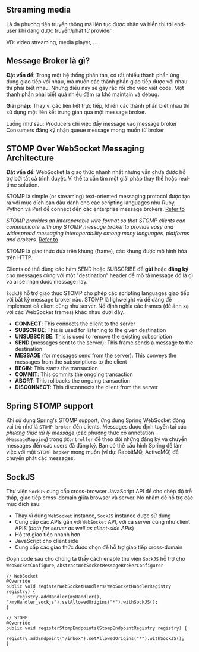 ## Streaming media

Là đa phương tiện truyền thông mà liên tục được nhận và hiển thị tới end-user khi đang được truyền/phát từ provider

VD: video streaming, media player, ...

## Message Broker là gì?

**Đặt vấn đề**: Trong một hệ thống phân tán, có rất nhiều thành phần ứng dụng giao tiếp với nhau, mà muốn các thành phần giao tiếp được với nhau thì phải biết nhau. Nhưng điều này sẽ gây rắc rối cho việc viết code. Một thành phần phải biết quá nhiều đâm ra khó maintain và debug.

**Giải pháp**:  Thay vì các liên kết trực tiếp, khiến các thành phần biết nhau thì sử dụng một liên kết trung gian qua một message broker.

Luồng như sau:
Producers chỉ việc đẩy message vào message broker
Consumers đăng ký nhận queue message mong muốn từ broker

## STOMP Over WebSocket Messaging Architecture

**Đặt vấn đề**: WebSocket là giao thức nhanh nhất nhưng vẫn chưa được hỗ trợ bởi tất cả trình duyệt. Vì thế ta cần tìm một giải pháp thay thế hoặc real-time solution.

STOMP là simple (or streaming) text-oriented messaging protocol được tạo ra với mục đích ban đầu dành cho các scripting languages như Ruby, Python và Perl để connect đến các enterprise message brokers. [Refer to](https://docs.spring.io/spring/docs/5.0.0.BUILD-SNAPSHOT/spring-framework-reference/html/websocket.html#websocket-stomp-overview)

*STOMP provides an interoperable wire format so that STOMP clients can communicate with any STOMP message broker to provide easy and widespread messaging interoperability among many languages, platforms and brokers.* [Refer to](https://stomp.github.io/)

STOMP là giao thức dựa trên khung (frame), các khung được mô hình hóa trên HTTP.

Clients có thể dùng các hàm SEND hoặc SUBSCRIBE để **gửi** hoặc **đăng ký** cho messages cùng với một "destination" header để mô tả message đó là gì và ai sẽ nhận được message này.

```SockJS``` hỗ trợ giao thức STOMP cho phép các scripting languages  giao tiếp với bất kỳ message broker nào. STOMP là lighweight và dễ dàng để implement cả client cũng như server. Nó định nghĩa các frames (để ánh xạ với các WebSocket frames) khác nhau dưới đây.

- **CONNECT**: This connects the client to the server
- **SUBSCRIBE**: This is used for listening to the given destination
- **UNSUBSCRIBE**: This is used to remove the existing subscription
- **SEND** (messages sent to the server): This frame sends a message to the destination
- **MESSAGE** (for messages send from the server): This conveys the messages from the subscriptions to the client
- **BEGIN**: This starts the transaction
- **COMMIT**: This commits the ongoing transaction
- **ABORT**: This rollbacks the ongoing transaction
- **DISCONNECT**: This disconnects the client from the server

## Spring STOMP support

Khi sử dụng Spring's STOMP support, ứng dụng Spring WebSocket đóng vai trò như là ```STOMP broker``` đến clients. Messages được định tuyến tại các *phương thức xử lý message* (các phương thức có annotation ```@MessageMapping```) trong ```@Controller``` để theo dõi những đăng ký và chuyển messages đến các users đã đăng ký. Bạn có thể cấu hình Spring để làm việc với một ```STOMP broker``` mong muốn (ví dụ: RabbitMQ, ActiveMQ) để chuyển phát các messages.

## SockJS

Thư viện ```SockJS``` cung cấp cross-browser JavaScript API để cho chép độ trễ thấp, giao tiếp cross-domain giữa browser và server. Nó nhằm để hỗ trợ các mục đích sau:

- Thay vì dùng ```WebSocket``` instance, ```SockJS``` instance được sử dụng
- Cung cấp các APIs gần với ```WebSocket``` API,  với cả server cũng như client APIS (*both for server as well as client-side APIs*)
- Hỗ trợ giao tiếp nhanh hơn
- JavaScript cho client side
- Cung cấp các giao thức được chọn để hỗ trợ giao tiếp cross-domain

Đoạn code sau cho chúng ta thấy cách enable thư viện ```SockJS``` hỗ trợ cho ```WebSocketConfigure```, ```AbstractWebSocketMessageBrokerConfigurer```

```
// WebSocket
@Override 
public void registerWebSocketHandlers(WebSocketHandlerRegistry  registry) { 
    registry.addHandler(myHandler(), "/myHandler_sockjs").setAllowedOrigins("*").withSockJS(); 
} 
```

```
// STOMP
@Override
public void registerStompEndpoints(StompEndpointRegistry registry) {
	registry.addEndpoint("/inbox").setAllowedOrigins("*").withSockJS();
}
```

